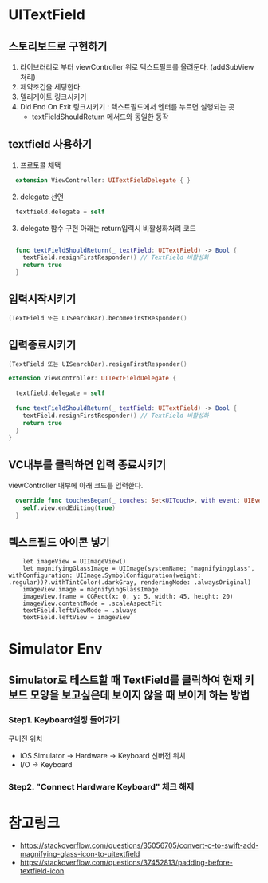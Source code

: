# UITextField

## 스토리보드로 구현하기
1. 라이브러리로 부터 viewController 위로 텍스트필드를 올려둔다. (addSubView 처리)
2. 제약조건을 세팅한다. 
3. 델리게이트 링크시키기
4. Did End On Exit 링크시키기 : 텍스트필드에서 엔터를 누르면 실행되는 곳
    - textFieldShouldReturn 메서드와 동일한 동작

## textfield 사용하기
1. 프로토콜 채택
```swift
  extension ViewController: UITextFieldDelegate { }
```
2. delegate 선언
```swift
  textfield.delegate = self
```
3. delegate 함수 구현
아래는 return입력시 비활성화처리 코드
```swift

  func textFieldShouldReturn(_ textField: UITextField) -> Bool {
    textField.resignFirstResponder() // TextField 비활성화
    return true
  }

```

## 입력시작시키기
```swift
(TextField 또는 UISearchBar).becomeFirstResponder()
```


## 입력종료시키기
```swift
(TextField 또는 UISearchBar).resignFirstResponder()
```

```swift
extension ViewController: UITextFieldDelegate {
  
  textfield.delegate = self
  
  func textFieldShouldReturn(_ textField: UITextField) -> Bool {
    textField.resignFirstResponder() // TextField 비활성화
    return true
  }
}
```


## VC내부를 클릭하면 입력 종료시키기 
viewController 내부에 아래 코드를 입력한다.
```swift
  override func touchesBegan(_ touches: Set<UITouch>, with event: UIEvent?) {
    self.view.endEditing(true)
  }
```


## 텍스트필드 아이콘 넣기
```
    let imageView = UIImageView()
    let magnifyingGlassImage = UIImage(systemName: "magnifyingglass", withConfiguration: UIImage.SymbolConfiguration(weight: .regular))?.withTintColor(.darkGray, renderingMode: .alwaysOriginal)
    imageView.image = magnifyingGlassImage    
    imageView.frame = CGRect(x: 0, y: 5, width: 45, height: 20)
    imageView.contentMode = .scaleAspectFit
    textField.leftViewMode = .always
    textField.leftView = imageView
```

# Simulator Env

## Simulator로 테스트할 때 TextField를 클릭하여 현재 키보드 모양을 보고싶은데 보이지 않을 때 보이게 하는 방법

### Step1. Keyboard설정 들어가기
구버전 위치
- iOS Simulator -> Hardware -> Keyboard
신버전 위치
- I/O -> Keyboard
### Step2. "Connect Hardware Keyboard" 체크 해제

# 참고링크
- https://stackoverflow.com/questions/35056705/convert-c-to-swift-add-magnifying-glass-icon-to-uitextfield
- https://stackoverflow.com/questions/37452813/padding-before-textfield-icon
